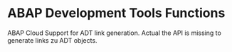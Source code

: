 # ABAP Development Tools Functions

ABAP Cloud Support for ADT link generation. Actual the API is missing to generate links zu ADT objects.
